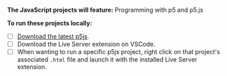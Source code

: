 **The JavaScript projects will feature:** Programming with p5 and p5.js

**To run these projects locally:**

- [ ] [Download the latest p5js](https://p5js.org/download/).
- [ ] Download the Live Server extension on VSCode.
- [ ] When wanting to run a specific p5js project, right click on that project's associated ``` .html ``` file and launch it with the installed Live Server extension.
